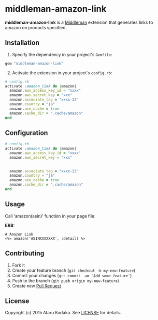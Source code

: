 # middleman-amazon-link


**middleman-amazon-link** is a [Middleman](http://middlemanapp.com)
extension that generates links to amazon on products specified.


## Installation


1. Specify the dependency in your project's `Gemfile`:

  ```ruby
  gem "middleman-amazon-link"
  ```

2. Activate the extension in your project's `config.rb`:

  ```ruby
  # config.rb
  activate :amazon_link do |amazon|
    amazon.aws_access_key_id = "xxxx"
    amazon.aws_secret_key = "xxx"
    amazon.associate_tag = "xxxx-22"
    amazon.country = "ja"
    amazon.use_cache = true
    amazon.cache_dir = ".cache/amazon"
  end
  ```

## Configuration

  ```ruby
  # config.rb
  activate :amazon_link do |amazon|
    amazon.aws_access_key_id = "xxxx"
    amazon.aws_secret_key = "xxx"
	
    
    amazon.associate_tag = "xxxx-22"
    amazon.country = "ja"
    amazon.use_cache = true
    amazon.cache_dir = ".cache/amazon"
  end
  ```

## Usage

Call 'amazon(asin)' function in your page file:

  **ERB:**

  ```erb
  # Amazon Link
  <%= amazon('ASINXXXXXXX', :detail) %>
  ```


## Contributing

1. Fork it
2. Create your feature branch (`git checkout -b my-new-feature`)
3. Commit your changes (`git commit -am 'Add some feature'`)
4. Push to the branch (`git push origin my-new-feature`)
5. Create new [Pull Request](../../pull/new/master)

## License

Copyright (c) 2015 Ataru Kodaka. See [LICENSE](./LICENSE) for details.
